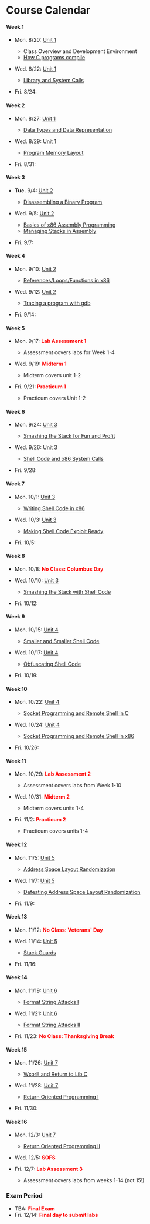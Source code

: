 # Course Calendar

#### Week 1

- Mon. 8/20: [Unit 1](units/unit_01.md)
  - Class Overview and Development Environment 
  - [How C programs compile](units/unit_01.md#hello-world)
  
- Wed. 8/22: [Unit 1](units/unit_01.md)
  - [Library and System Calls](units/unit_01.md#library-functions-vs-system-calls)

- Fri. 8/24: 

#### Week 2

- Mon. 8/27: [Unit 1](units/unit_01.md)
  - [Data Types and Data Representation](units/unit_01.md#numeric-data-types-and-sign-ness)
  
- Wed. 8/29: [Unit 1](units/unit_01.md)
  - [Program Memory Layout](units/unit_01.md#program-memory-layout)
  
- Fri. 8/31:


#### Week 3


- **Tue.** 9/4: [Unit 2](units/unit_02.md)
  - [Disassembling a Binary Program](units/unit_01.md#program-memory-layout)
  
- Wed. 9/5: [Unit 2](units/unit_02.md)
  - [Basics of x86 Assembly Programming](units/unit_01.md#program-memory-layout)
  - [Managing Stacks in Assembly](units/unit_02.md#stack-frame-management-and-assembly)
  
- Fri. 9/7:

#### Week 4


- Mon. 9/10: [Unit 2](units/unit_02.md)
  - [References/Loops/Functions in x86](units/unit_02.md#stack-frame-management-and-assembly)
  
- Wed. 9/12: [Unit 2](units/unit_02.md)
  - [Tracing a program with gdb](units/unit_02.md#stack-frame-management-and-assembly)
  
- Fri. 9/14:

#### Week 5

- Mon. 9/17: <font color="red">**Lab Assessment 1**</font>
  - Assessment covers labs for Week 1-4
  
- Wed. 9/19: <font color="red">**Midterm 1**</font>
  - Midterm covers unit 1-2
   
- Fri. 9/21: <font color="red">**Practicum 1** </font>
  - Practicum covers Unit 1-2

  
#### Week 6 

- Mon. 9/24: [Unit 3](units/unit_03.md)
  - [Smashing the Stack for Fun and Profit](units/unit_03.md#smashing-the-stack-for-fun-and-profit)

  
- Wed. 9/26: [Unit 3](units/unit_03.md)
  - [Shell Code and x86 System Calls](units/unit_03.md#shell-code-and-system-calls-in-x86)
   
- Fri. 9/28: 

#### Week 7

- Mon. 10/1: [Unit 3](units/unit_03.md)
   - [Writing Shell Code in x86](units/unit_03.md#shell-code-and-system-calls-in-x86)
- Wed. 10/3: [Unit 3](units/unit_03.md)
   - [Making Shell Code Exploit Ready](unit_03.md#making-shell-code-exploit-ready)
    
- Fri. 10/5:

#### Week 8

- Mon. 10/8: <font color="red">**No Class: Columbus Day** </font>

- Wed. 10/10: [Unit 3](units/unit_03.md)
    - [Smashing the Stack with Shell Code](units/unit_03.md#stack-smashing-with-shell-code)

- Fri. 10/12:

#### Week 9

- Mon. 10/15: [Unit 4](units/unit_04.md)
  - [Smaller and Smaller Shell Code](units/unit_03.md#stack-smashing-with-shell-code)
  
- Wed. 10/17: [Unit 4](units/unit_04.md)
  - [Obfuscating Shell Code](units/unit_03.md#stack-smashing-with-shell-code)
  
- Fri. 10/19:

#### Week 10

- Mon. 10/22: [Unit 4](units/unit_04.md)
  - [Socket Programming and Remote Shell in C](units/unit_03.md#stack-smashing-with-shell-code)
   
- Wed. 10/24: [Unit 4](units/unit_04.md)
  - [Socket Programming and Remote Shell in x86](units/unit_03.md#stack-smashing-with-shell-code)
   
- Fri. 10/26:

#### Week 11

- Mon. 10/29: <font color="red">**Lab Assessment 2** </font>
  - Assessment covers labs from Week 1-10
  
- Wed. 10/31: <font color="red"> **Midterm 2** </font>
  - Midterm covers units 1-4
  
- Fri. 11/2: <font color="red"> **Practicum 2** </font>
  - Practicum covers units 1-4
  
#### Week 12

- Mon. 11/5: [Unit 5](units/unit_05.md)
  - [Address Space Layout Randomization](units/unit_03.md#stack-smashing-with-shell-code)

   
- Wed. 11/7: [Unit 5](units/unit_05.md)
  - [Defeating Address Space Layout Randomization](units/unit_03.md#stack-smashing-with-shell-code)
   
- Fri. 11/9:

#### Week 13

- Mon. 11/12: <font color="red">**No Class: Veterans' Day**</font>
- Wed. 11/14: [Unit 5](units/unit_05.md)
   - [Stack Guards](units/unit_05.md#stack-smashing-detected)

- Fri. 11/16: 

#### Week 14

- Mon. 11/19: [Unit 6](units/unit_06.md)
   - [Format String Attacks I](units/unit_05.md#stack-smashing-detected)
- Wed. 11/21: [Unit 6](units/unit_06.md)
   - [Format String Attacks II](units/unit_06.md#using-formats-in-an-exploit)
   
- Fri. 11/23: <font color="red">**No Class: Thanksgiving Break**</font>

#### Week 15

- Mon. 11/26: [Unit 7](units/unit_07.md)
   - [WxorE and Return to Lib C](units/unit_06.md#using-formats-in-an-exploit)
- Wed. 11/28: [Unit 7](units/unit_07.md)
   - [Return Oriented Programming I](units/unit_06.md#using-formats-in-an-exploit)
   
- Fri. 11/30:

#### Week 16

- Mon. 12/3: [Unit 7](units/unit_07.md)
   - [Return Oriented Programming II](units/unit_06.md#using-formats-in-an-exploit)
   
- Wed. 12/5: <font color="red"> **SOFS** </font>
   
- Fri. 12/7: <font color="red">**Lab Assessment 3**</font>
   - Assessment covers labs from weeks 1-14 (not 15!)

### Exam Period

- TBA: <font color="red">**Final Exam**</font>
- Fri. 12/14: <font color="red">**Final day to submit labs**</font>

